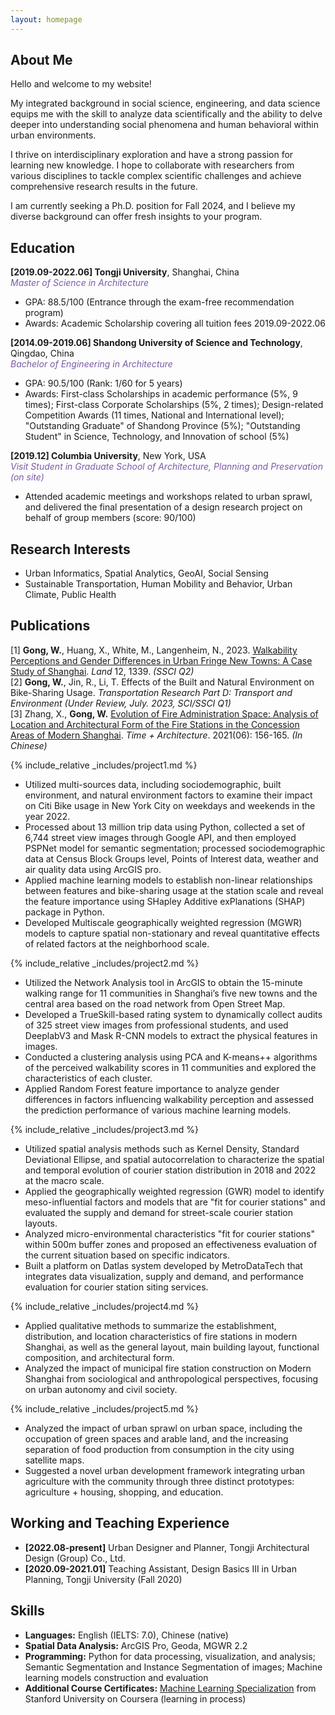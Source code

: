 ```yaml
---
layout: homepage
---
```


## About Me
<!-- 
I'm a <a href="https://med.nyu.edu/departments-institutes/population-health/divisions-sections-centers/biostatistics/" target="_blank"> Biostatistics</a> Ph.D. candidate at <a href="https://www.nyu.edu/" target="_blank"> New York University</a>'s <a href="https://med.nyu.edu/" target="_blank"> Grossman School of Medicine</a>, specifically within the <a href="https://med.nyu.edu/research/sackler-institute-graduate-biomedical-sciences/" target="_blank"> Vilcek institute of Biomedical Sciences</a> and the Department of <a href="https://med.nyu.edu/departments-institutes/population-health/" target="_blank"> Population Health</a>. Under the mentorship of Prof.  
working under the mentorship of Prof.<a href="https://med.nyu.edu/faculty/thaddeus-tarpey" target="_blank"> Thaddeus Tarpey</a>. My research involves developing statistical models that cater to high-dimensional complex data, such as functional and imaging data.

In the summer of 2022, I had the opportunity to work as a Data Scientist Intern at <a href="https://about.google" target="_blank"> Google</a>, where I applied my statistical skills to real-world problems. 
Prior to joining the Ph.D. program, I completed my master's degree in Biostatistics and Data Science from <a href="https://www.cornell.edu" target = "_blank"> Cornell University</a> advised by Prof. <a href= "https://www.idiaz.xyz" target = "_blank"> Iván Díaz</a>, and my bachelor's degree in International Finance from <a href="https://www.cueb.edu.cn" target = "_blank"> Capital University of Economics and Business</a>. 

Outside of academia, I began my journey as a professional swimmer at the age of 5 and went on to achieve several regional and national championships. I'm also passionate about Chinese calligraphy, and my artwork has been exhibited in top galleries and museums including the <a href="http://www.namoc.org/" target="_blank"> National Art Museum of China (Beijing)</a>. In addition, I am also interested in oil painting, and aeromodelling.
-->

Hello and welcome to my website!

My integrated background in social science, engineering, and data science equips me with the skill to analyze data scientifically and the ability to delve deeper into understanding social phenomena and human behavioral within urban environments.

I thrive on interdisciplinary exploration and have a strong passion for learning new knowledge. I hope to collaborate with researchers from various disciplines to tackle complex scientific challenges and achieve comprehensive research results in the future.

I am currently seeking a Ph.D. position for Fall 2024, and I believe my diverse background can offer fresh insights to your program.

<!-- 
To learn more about my academic journey, please explore my <a href="assets/files/Coursera Machine Learning Specialization.pdf" target="_blank">Statement of Purpose</a>.
-->

## Education
**[2019.09-2022.06] Tongji University**, Shanghai, China  
<i style="color:#7b5aa6">Master of Science in Architecture</i>
- GPA: 88.5/100 (Entrance through the exam-free recommendation program)
- Awards: Academic Scholarship covering all tuition fees 2019.09-2022.06

**[2014.09-2019.06] Shandong University of Science and Technology**, Qingdao, China  
<i style="color:#7b5aa6">Bachelor of Engineering in Architecture</i>
- GPA: 90.5/100 (Rank: 1/60 for 5 years)
- Awards: First-class Scholarships in academic performance (5%, 9 times); First-class Corporate Scholarships (5%, 2 times); Design-related Competition Awards (11 times, National and International level); "Outstanding Graduate" of Shandong Province (5%); "Outstanding Student" in Science, Technology, and Innovation of school (5%)

**[2019.12] Columbia University**, New York, USA  
<i style="color:#7b5aa6">Visit Student in Graduate School of Architecture, Planning and Preservation (on site)</i>
- Attended academic meetings and workshops related to urban sprawl, and delivered the final presentation of a design research project on behalf of group members (score: 90/100)


## Research Interests
<!-- 
- **Manifold Learning:** positive semi-definite manifolds learning
- **Machine Learning:** fairness AI, penalization and augmentation methods
- **Functional Data Analysis:** functional regression, and clustering methods
- **High-Dimensional Statistics:** matrix-valued regression and clustering, positive semi-definite matrices estimations
-->

- Urban Informatics, Spatial Analytics, GeoAI, Social Sensing
- Sustainable Transportation, Human Mobility and Behavior, Urban Climate, Public Health


## Publications
[1] **Gong, W.**, Huang, X., White, M., Langenheim, N., 2023. <a href="https://doi.org/10.3390/land12071339" target="_blank"> Walkability Perceptions and Gender Differences in Urban Fringe New Towns: A Case Study of Shanghai</a>. *Land* 12, 1339. *(SSCI Q2)*  
[2] **Gong, W.**, Jin, R., Li, T. Effects of the Built and Natural Environment on Bike-Sharing Usage. *Transportation Research Part D: Transport and Environment (Under Review, July. 2023, SCI/SSCI Q1)*  
[3] Zhang, X., **Gong, W.** <a href="https://doi.org/10.13717/j.cnki.ta.2021.06.025" target="_blank"> Evolution of Fire Administration Space: Analysis of Location and Architectural Form of the Fire Stations in the Concession Areas of Modern Shanghai</a>. *Time + Architecture*. 2021(06): 156-165. *(In Chinese)*

{% include_relative _includes/project1.md %}
-	Utilized multi-sources data, including sociodemographic, built environment, and natural environment factors to examine their impact on Citi Bike usage in New York City on weekdays and weekends in the year 2022.
-	Processed about 13 million trip data using Python, collected a set of 6,744 street view images through Google API, and then employed PSPNet model for semantic segmentation; processed sociodemographic data at Census Block Groups level, Points of Interest data, weather and air quality data using ArcGIS pro.
-	Applied machine learning models to establish non-linear relationships between features and bike-sharing usage at the station scale and reveal the feature importance using SHapley Additive exPlanations (SHAP) package in Python.
-	Developed Multiscale geographically weighted regression (MGWR) models to capture spatial non-stationary and reveal quantitative effects of related factors at the neighborhood scale.

{% include_relative _includes/project2.md %}
-	Utilized the Network Analysis tool in ArcGIS to obtain the 15-minute walking range for 11 communities in Shanghai’s five new towns and the central area based on the road network from Open Street Map.
-	Developed a TrueSkill-based rating system to dynamically collect audits of 325 street view images from professional students, and used DeeplabV3 and Mask R-CNN models to extract the physical features in images.
-	Conducted a clustering analysis using PCA and K-means++ algorithms of the perceived walkability scores in 11 communities and explored the characteristics of each cluster.
-	Applied Random Forest feature importance to analyze gender differences in factors influencing walkability perception and assessed the prediction performance of various machine learning models.

{% include_relative _includes/project3.md %}
-	Utilized spatial analysis methods such as Kernel Density, Standard Deviational Ellipse, and spatial autocorrelation to characterize the spatial and temporal evolution of courier station distribution in 2018 and 2022 at the macro scale.
-	Applied the geographically weighted regression (GWR) model to identify meso-influential factors and models that are "fit for courier stations" and evaluated the supply and demand for street-scale courier station layouts.
-	Analyzed micro-environmental characteristics "fit for courier stations" within 500m buffer zones and proposed an effectiveness evaluation of the current situation based on specific indicators.
-	Built a platform on Datlas system developed by MetroDataTech that integrates data visualization, supply and demand, and performance evaluation for courier station siting services.

{% include_relative _includes/project4.md %}
-	Applied qualitative methods to summarize the establishment, distribution, and location characteristics of fire stations in modern Shanghai, as well as the general layout, main building layout, functional composition, and architectural form.
-	Analyzed the impact of municipal fire station construction on Modern Shanghai from sociological and anthropological perspectives, focusing on urban autonomy and civil society.

{% include_relative _includes/project5.md %}
-	Analyzed the impact of urban sprawl on urban space, including the occupation of green spaces and arable land, and the increasing separation of food production from consumption in the city using satellite maps.
-	Suggested a novel urban development framework integrating urban agriculture with the community through three distinct prototypes: agriculture + housing, shopping, and education.





## Working and Teaching Experience

<!--
- **[Feb. 2023]** <a href="https://www.sciencedirect.com/science/article/pii/S089990072200346X" target="_blank">*Low muscle mass is associated with a higher risk of all–cause and cardiovascular disease–specific mortality in cancer survivors*</a> has been accepted by **Nutrition**. 
- **[Aug. 2021]** <a href="https://www.jmcp.org/doi/full/10.18553/jmcp.2021.27.10.1482" target="_blank">*Validation of EHR medication fill data obtained through electronic linkage with pharmacies*</a> has been accepted by the **Journal of Managed Care & Specialty Pharmacy**.
- **[Jan. 2021]** <a href="https://onlinelibrary.wiley.com/doi/abs/10.1111/jocd.13486" target="_blank">*Quantitative evaluation of rejuvenation treatment of nasolabial fold wrinkles by regression model and 3D photography*</a> has been accepted by the **Journal of Cosmetic Dermatology**.
-->
- **[2022.08-present]** Urban Designer and Planner, Tongji Architectural Design (Group) Co., Ltd.  
- **[2020.09-2021.01]** Teaching Assistant, Design Basics III in Urban Planning, Tongji University (Fall 2020) 

## Skills
- **Languages:** English (IELTS: 7.0), Chinese (native)
- **Spatial Data Analysis:** ArcGIS Pro, Geoda, MGWR 2.2
- **Programming:** Python for data processing, visualization, and analysis; Semantic Segmentation and Instance Segmentation of images; Machine learning models construction and evaluation
- **Additional Course Certificates:** <a href="assets/files/Coursera Machine Learning Specialization.pdf" target="_blank">Machine Learning Specialization</a> from Stanford University on Coursera (learning in process)





